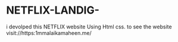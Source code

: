 # NETFLIX-LANDIG-
i devolped this NETFLIX website Using Html css. to see the website visit://https:1mmalaikamaheen.me/
